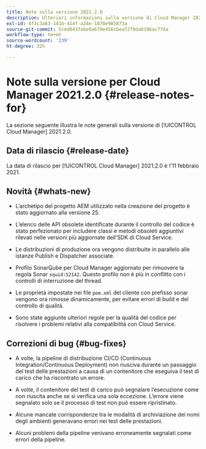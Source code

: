 ```yaml
---
title: Note sulla versione 2021.2.0
description: Ulteriori informazioni sulla versione di Cloud Manager 2021.2.0
exl-id: 4f3c3a63-141b-414f-a24e-1870e985873a
source-git-commit: 5ced643fabe0a670e456cbea72f9da8196ac774a
workflow-type: tm+mt
source-wordcount: '239'
ht-degree: 32%

---
```


# Note sulla versione per Cloud Manager 2021.2.0 {#release-notes-for}

La sezione seguente illustra le note generali sulla versione di [!UICONTROL Cloud Manager] 2021.2.0.

## Data di rilascio {#release-date}

La data di rilascio per [!UICONTROL Cloud Manager] 2021.2.0 è l&#39;11 febbraio 2021.

## Novità {#whats-new}

* L’archetipo del progetto AEM utilizzato nella creazione del progetto è stato aggiornato alla versione 25.

* L’elenco delle API obsolete identificate durante il controllo del codice è stato perfezionato per includere classi e metodi obsoleti aggiuntivi rilevati nelle versioni più aggiornate dell’SDK di Cloud Service.

* Le distribuzioni di produzione ora vengono distribuite in parallelo alle istanze Publish e Dispatcher associate.

* Profilo SonarQube per Cloud Manager aggiornato per rimuovere la regola Sonar `squid:S2142`. Questo profilo non è più in conflitto con i controlli di interruzione del thread.

* Le proprietà impostate nei file `pom.xml` del cliente con prefisso sonar vengono ora rimosse dinamicamente, per evitare errori di build e del controllo di qualità.

* Sono state aggiunte ulteriori regole per la qualità del codice per risolvere i problemi relativi alla compatibilità con Cloud Service.

## Correzioni di bug {#bug-fixes}

* A volte, la pipeline di distribuzione CI/CD (Continuous Integration/Continuous Deployment) non riusciva durante un passaggio del test delle prestazioni a causa di un contenitore che eseguiva il test di carico che ha riscontrato un errore.

* A volte, il contenitore del test di carico può segnalare l’esecuzione come non riuscita anche se si verifica una sola eccezione. L’errore viene segnalato solo se il processo di test non può essere ripristinato.

* Alcune mancate corrispondenze tra le modalità di archiviazione dei nomi degli ambienti generavano errori nei test delle prestazioni.

* Alcuni problemi della pipeline venivano erroneamente segnalati come errori della pipeline.
